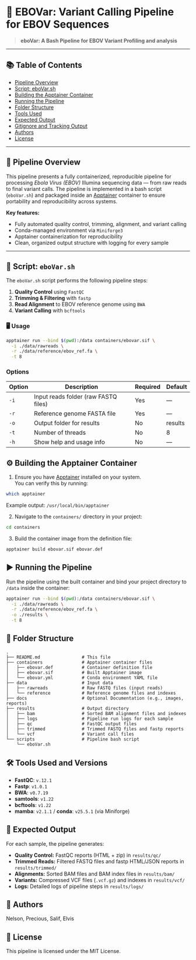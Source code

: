 # 🧬 EBOVar: Variant Calling Pipeline for EBOV Sequences

> **eboVar: A Bash Pipeline for EBOV Variant Profiling and analysis** 

---

## 📚 Table of Contents

- [Pipeline Overview](#-project-overview)
- [Script: eboVar.sh](#-script-ebovarsh)
- [Building the Apptainer Container](#-building-the-apptainer-container)
- [Running the Pipeline](#-running-the-pipeline)
- [Folder Structure](#-folder-structure)
- [Tools Used](#-tools-used)
- [Expected Output](#-expected-output)
- [Gitignore and Tracking Output](#-gitignore-and-tracking-output)
- [Authors](#-authors)
- [License](#-license)

---

## 📖 Pipeline Overview

This pipeline presents a fully containerized, reproducible pipeline for processing *Ebola Virus (EBOV)* Illumina sequencing data — from raw reads to final variant calls. The pipeline is implemented in a bash script (`eboVar.sh`) and packaged inside an [Apptainer](https://apptainer.org) container to ensure portability and reproducibility across systems.

**Key features:**  
- Fully automated quality control, trimming, alignment, and variant calling  
- Conda-managed environment via `Miniforge3`  
- Apptainer containerization for reproducibility  
- Clean, organized output structure with logging for every sample  

---

## 🧰 Script: `eboVar.sh`

The `eboVar.sh` script performs the following pipeline steps:

1. **Quality Control** using `FastQC`  
2. **Trimming & Filtering** with `fastp`  
3. **Read Alignment** to EBOV reference genome using `BWA`  
4. **Variant Calling** with `bcftools`  

### 🖥️ Usage

```bash
apptainer run --bind $(pwd):/data containers/ebovar.sif \
  -i ./data/rawreads \
  -r ./data/reference/ebov_ref.fa \
  -t 8
```

### Options

| Option | Description                     | Required | Default |
|--------|---------------------------------|----------|---------|
| `-i`   | Input reads folder (raw FASTQ files) | Yes      | —       |
| `-r`   | Reference genome FASTA file     | Yes      | —       |
| `-o`   | Output folder for results       | No       | results |
| `-t`   | Number of threads               | No       | 8       |
| `-h`   | Show help and usage info        | No       | —       |

## ⚙ Building the Apptainer Container

1. Ensure you have [Apptainer](https://apptainer.org) installed on your system.  
   You can verify this by running:

```bash
which apptainer
```
Example output: `/usr/local/bin/apptainer`

2. Navigate to the `containers/` directory in your project:

```bash
cd containers
```

3. Build the container image from the definition file:

```bash
apptainer build ebovar.sif ebovar.def
```

## ▶ Running the Pipeline

Run the pipeline using the built container and bind your project directory to `/data` inside the container:

```bash
apptainer run --bind $(pwd):/data containers/ebovar.sif \
  -i ./data/rawreads \
  -r ./data/reference/ebov_ref.fa \
  -o ./results \
  -t 8
```

## 📁 Folder Structure

```
.
├── README.md                # This file
├── containers               # Apptainer container files
│   ├── ebovar.def           # Container definition file
│   ├── ebovar.sif           # Built Apptainer image
│   └── ebovar.yml           # Conda environment YAML file
├── data                     # Input data
│   ├── rawreads             # Raw FASTQ files (input reads)
│   └── reference            # Reference genome files and indexes
├── docs                     # Optional Documentation (e.g., images, reports)
├── results                  # Output directory
│   ├── bam                  # Sorted BAM alignment files and indexes
│   ├── logs                 # Pipeline run logs for each sample
│   ├── qc                   # FastQC output files
│   ├── trimmed              # Trimmed FASTQ files and fastp reports
│   └── vcf                  # Variant call files
└── scripts                  # Pipeline bash script
    └── eboVar.sh
```

## 🛠 Tools Used and Versions

- **FastQC**: `v.12.1`
- **Fastp**: `v1.0.1`
- **BWA**: `v0.7.19`
- **samtools**: `v1.22`
- **bcftools**: `v1.22`
- **mamba**: `v2.1.1` / **conda**: `v25.5.1` (via Miniforge)

## 📂 Expected Output

For each sample, the pipeline generates:

- **Quality Control:** FastQC reports (HTML + zip) in `results/qc/`
- **Trimmed Reads:** Filtered FASTQ files and fastp HTML/JSON reports in `results/trimmed/`
- **Alignments:** Sorted BAM files and BAM index files in `results/bam/`
- **Variants:** Compressed VCF files (`.vcf.gz`) and indexes in `results/vcf/`
- **Logs:** Detailed logs of pipeline steps in `results/logs/`

## 👥 Authors

Nelson, Precious, Salif, Elvis

## 📜 License

This pipeline is licensed under the MIT License.





